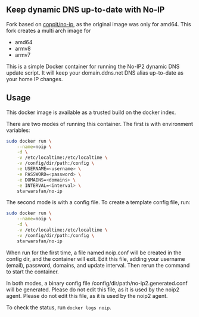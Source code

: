 ## Keep dynamic DNS up-to-date with No-IP

Fork based on [coppit/no-ip](https://hub.docker.com/r/coppit/no-ip), as the original
image was only for amd64. This fork creates a multi arch image for 
* amd64
* armv8
* armv7

This is a simple Docker container for running the No-IP2 dynamic DNS update script. It will keep your domain.ddns.net DNS alias up-to-date as your home IP changes.

## Usage
This docker image is available as a trusted build on the docker index.

There are two modes of running this container. The first is with environment variables:

```bash
sudo docker run \
    --name=noip \
    -d \
    -v /etc/localtime:/etc/localtime \
    -v /config/dir/path:/config \
    -e USERNAME=<username> \
    -e PASSWORD=<password> \
    -e DOMAINS=<domains> \
    -e INTERVAL=<interval> \
    starwarsfan/no-ip
```

The second mode is with a config file. To create a template config file, run:

```bash
sudo docker run \
    --name=noip \
    -d \
    -v /etc/localtime:/etc/localtime \
    -v /config/dir/path:/config \
    starwarsfan/no-ip
```

When run for the first time, a file named noip.conf will be created in the config dir, and the container will exit. Edit this file, adding your username (email), password, domains, and update interval. Then rerun the command to start the container.

In both modes, a binary config file /config/dir/path/no-ip2.generated.conf will be generated. Please do not edit this file, as it is used by the noip2 agent. Please do not edit this file, as it is used by the noip2 agent.

To check the status, run `docker logs noip`.
